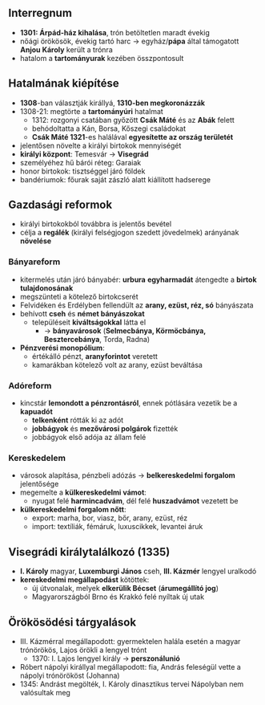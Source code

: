 ## Interregnum
- **1301: Árpád-ház kihalása**, trón betöltetlen maradt évekig
- nőági örökösök, évekig tartó harc -> egyház/**pápa** által támogatott **Anjou Károly** került a trónra
- hatalom a **tartományurak** kezében összpontosult
## Hatalmának kiépítése
- **1308**-ban választják királlyá, **1310-ben megkoronázzák**
- 1308-21: megtörte a **tartományúri** hatalmat
	- 1312: rozgonyi csatában győzött **Csák Máté** és az **Abák** felett
	- behódoltatta a Kán, Borsa, Kőszegi családokat
	- **Csák Máté 1321**-es halálával **egyesítette az ország területét**
- jelentősen növelte a királyi birtokok mennyiségét
- **királyi központ**: Temesvár -> **Visegrád**
- személyéhez hű bárói réteg: Garaiak
- honor birtokok: tisztséggel járó földek
- bandériumok: főurak saját zászló alatt kiállított hadserege
## Gazdasági reformok
- királyi birtokokból továbbra is jelentős bevétel
- célja a **regálék** (királyi felségjogon szedett jövedelmek) arányának **növelése**
### Bányareform
- kitermelés után járó bányabér: **urbura** **egyharmadát** átengedte a **birtok tulajdonosának**
- megszünteti a kötelező birtokcserét
- Felvidéken és Erdélyben fellendült az **arany, ezüst, réz, só** bányászata
- behívott **cseh** és **német bányászokat** 
	- településeit **kiváltságokkal** látta el
		- -> **bányavárosok** (**Selmecbánya, Körmöcbánya, Besztercebánya**, Torda, Radna)
- **Pénzverési monopólium**: 
	- értékálló pénzt, **aranyforintot** veretett
	- kamarákban kötelező volt az arany, ezüst beváltása
### Adóreform
- kincstár **lemondott a pénzrontásról**, ennek pótlására vezetik be a **kapuadót**
	- **telkenként** rótták ki az adót
	- **jobbágyok** és **mezővárosi polgárok** fizették
	- jobbágyok első adója az állam felé
### Kereskedelem
- városok alapítása, pénzbeli adózás -> **belkereskedelmi forgalom** jelentősége
- megemelte a **külkereskedelmi vámot**:
	- nyugat felé **harmincadvám**, dél felé **huszadvámot** vezetett be
- **külkereskedelmi forgalom nőtt**:
	- export: marha, bor, viasz, bőr, arany, ezüst, réz
	- import: textíliák, fémáruk, luxuscikkek, levantei áruk
## Visegrádi királytalálkozó (1335)
- **I. Károly** magyar, **Luxemburgi János** cseh, **III. Kázmér** lengyel uralkodó
- **kereskedelmi megállapodást** kötöttek:
	- új útvonalak, melyek **elkerülik Bécset** (**árumegállító jog**)
	- Magyarországból Brno és Krakkó felé nyíltak új utak
## Örökösödési tárgyalások
- III. Kázmérral megállapodott: gyermektelen halála esetén a magyar trónörökös, Lajos örökli a lengyel trónt
	- 1370: I. Lajos lengyel király -> **perszonálunió**
- Róbert nápolyi királlyal megállapodott: fia, András feleségül vette a nápolyi trónörököst (Johanna)
- 1345: Andrást megölték, I. Károly dinasztikus tervei Nápolyban nem valósultak meg